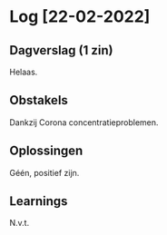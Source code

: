 # Log [22-02-2022]
 
## Dagverslag (1 zin)
Helaas.

## Obstakels
Dankzij Corona concentratieproblemen.

## Oplossingen
Géén, positief zijn.

## Learnings
N.v.t.